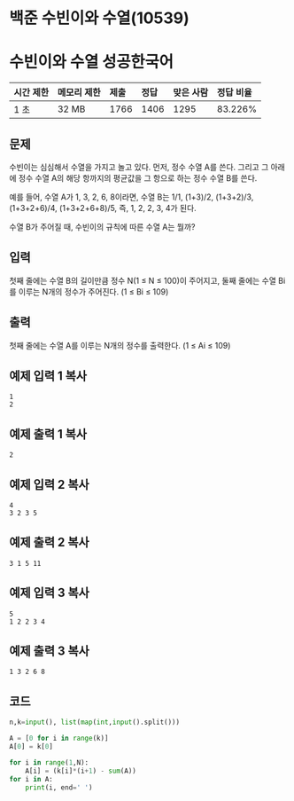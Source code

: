 # 백준 수빈이와 수열(10539)

# 수빈이와 수열 성공한국어  

| 시간 제한 | 메모리 제한 | 제출 | 정답 | 맞은 사람 | 정답 비율 |
| :-------- | :---------- | :--- | :--- | :-------- | :-------- |
| 1 초      | 32 MB       | 1766 | 1406 | 1295      | 83.226%   |

## 문제

수빈이는 심심해서 수열을 가지고 놀고 있다. 먼저, 정수 수열 A를 쓴다. 그리고 그 아래에 정수 수열 A의 해당 항까지의 평균값을 그 항으로 하는 정수 수열 B를 쓴다. 

예를 들어, 수열 A가 1, 3, 2, 6, 8이라면, 수열 B는 1/1, (1+3)/2, (1+3+2)/3, (1+3+2+6)/4, (1+3+2+6+8)/5, 즉, 1, 2, 2, 3, 4가 된다. 

수열 B가 주어질 때, 수빈이의 규칙에 따른 수열 A는 뭘까?

## 입력

첫째 줄에는 수열 B의 길이만큼 정수 N(1 ≤ N ≤ 100)이 주어지고, 둘째 줄에는 수열 Bi를 이루는 N개의 정수가 주어진다. (1 ≤ Bi ≤ 109)

## 출력

첫째 줄에는 수열 A를 이루는 N개의 정수를 출력한다. (1 ≤ Ai ≤ 109)

## 예제 입력 1 복사

```
1
2
```

## 예제 출력 1 복사

```
2
```

## 예제 입력 2 복사

```
4
3 2 3 5
```

## 예제 출력 2 복사

```
3 1 5 11
```

## 예제 입력 3 복사

```
5
1 2 2 3 4
```

## 예제 출력 3 복사

```
1 3 2 6 8
```



## 코드

```python
n,k=input(), list(map(int,input().split()))

A = [0 for i in range(k)]
A[0] = k[0]

for i in range(1,N):
    A[i] = (k[i]*(i+1) - sum(A))
for i in A:
    print(i, end=' ')
```

